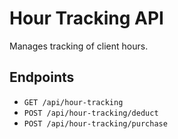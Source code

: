 # Hour Tracking API

Manages tracking of client hours.

## Endpoints

*   `GET /api/hour-tracking`
*   `POST /api/hour-tracking/deduct`
*   `POST /api/hour-tracking/purchase`
